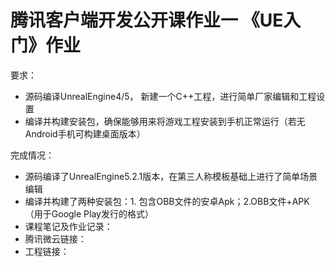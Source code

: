# 腾讯客户端开发公开课作业一   《UE入门》作业
要求：
- 源码编译UnrealEngine4/5， 新建一个C++工程，进行简单厂家编辑和工程设置
- 编译并构建安装包，确保能够用来将游戏工程安装到手机正常运行（若无Android手机可构建桌面版本）

完成情况：
- 源码编译了UnrealEngine5.2.1版本，在第三人称模板基础上进行了简单场景编辑
- 编译并构建了两种安装包：1. 包含OBB文件的安卓Apk；2.OBB文件+APK（用于Google Play发行的格式）
- 课程笔记及作业记录：
- 腾讯微云链接：
- 工程链接：
